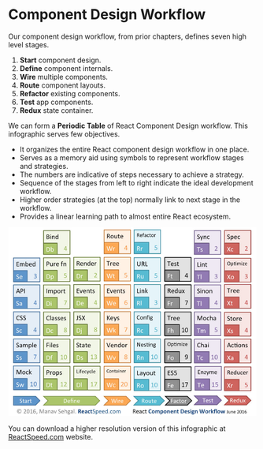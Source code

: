 # Component Design Workflow

Our component design workflow, from prior chapters, defines seven high level stages.

1. **Start** component design.
2. **Define** component internals.
3. **Wire** multiple components.
4. **Route** component layouts.
5. **Refactor** existing components.
6. **Test** app components.
7. **Redux** state container.

We can form a **Periodic Table** of React Component Design workflow. This infographic serves
few objectives.

- It organizes the entire React component design workflow in one place.
- Serves as a memory aid using symbols to represent workflow stages and strategies.
- The numbers are indicative of steps necessary to achieve a strategy.
- Sequence of the stages from left to right indicate the ideal development workflow.
- Higher order strategies (at the top) normally link to next stage in the workflow.
- Provides a linear learning path to almost entire React ecosystem.

![ReactSpeed Component Design Workflow](images/reactspeed-component-design-workflow.jpg)

You can download a higher resolution version of this infographic at [ReactSpeed.com][1] website.

[1]: https://reactspeed.com/blog/periodic-table
